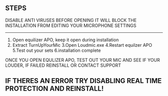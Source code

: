 STEPS
----

DISABLE ANTI VIRUSES BEFORE OPENING
IT WILL BLOCK THE INSTALLATION FROM EDITING YOUR MICROPHONE SETTINGS

------------
1. Open equilizer APO, keep it open during installation
2. Extract TurnUpYourMic
3.Open Loudmic.exe
4.Restart equilzer APO
5.Test out your sets 
6.installation complete

ONCE YOU OPEN EQULIZER APO, TEST OUT YOUR MIC AND SEE IF YOUR LOUDER, IF FAILED REINSTALL OR CONTACT SUPPORT

IF THERES AN ERROR TRY DISABLING REAL TIME PROTECTION AND REINSTALL!
----

